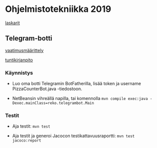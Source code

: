 # Ohjelmistotekniikka 2019

[laskarit](./laskarit/laskarit.md)

## Telegram-botti

[vaatimusmäärittely](./TelegramBot/docs/requirements.md)

[tuntikirjanpito](./TelegramBot/docs/hours.md)

### Käynnistys

 - Luo oma botti Telegramin BotFatherilla, lisää token ja username PizzaCounterBot.java -tiedostoon.

 - NetBeansin vihreällä napilla, tai komennolla `mvn compile exec:java -Dexec.mainClass=reko.telegrambot.Main`

### Testit

 - Aja testit: `mvn test`

 - Aja testit ja generoi Jacocon testikattavuusraportti: `mvn test jacoco:report`

